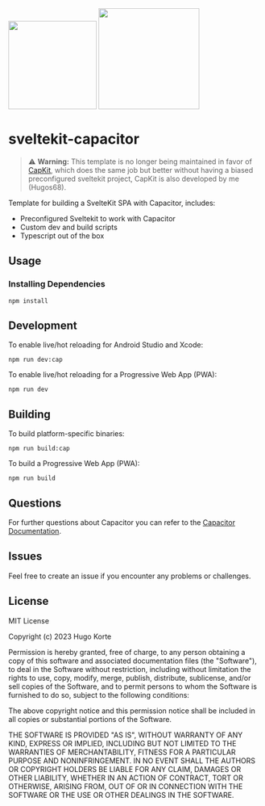 <img width="175px" src="https://github.com/Hugos68/sveltekit-capacitor/assets/63101006/3b8324ff-f27d-48a3-a74d-f7aabb2f530e" />
<img width="200px" src="https://github.com/Hugos68/sveltekit-capacitor/assets/63101006/e748ecc6-2a2d-4dd5-95c2-4ff4cf8a307b" />

# sveltekit-capacitor

> ⚠️ **Warning:**
> This template is no longer being maintained in favor of [CapKit](https://github.com/Hugos68/capkit), which does the same job but better without having a biased preconfigured sveltekit project, CapKit is also developed by me (Hugos68).

Template for building a SvelteKit SPA with Capacitor, includes:

- Preconfigured Sveltekit to work with Capacitor
- Custom dev and build scripts
- Typescript out of the box

## Usage

### Installing Dependencies

```node
npm install
```

## Development

To enable live/hot reloading for Android Studio and Xcode:

```shell
npm run dev:cap
```

To enable live/hot reloading for a Progressive Web App (PWA):

```shell
npm run dev
```

## Building

To build platform-specific binaries:

```shell
npm run build:cap
```

To build a Progressive Web App (PWA):

```shell
npm run build
```

## Questions

For further questions about Capacitor you can refer to the [Capacitor Documentation](https://capacitorjs.com/docs).

## Issues

Feel free to create an issue if you encounter any problems or challenges.

## License

MIT License

Copyright (c) 2023 Hugo Korte

Permission is hereby granted, free of charge, to any person obtaining a copy
of this software and associated documentation files (the "Software"), to deal
in the Software without restriction, including without limitation the rights
to use, copy, modify, merge, publish, distribute, sublicense, and/or sell
copies of the Software, and to permit persons to whom the Software is
furnished to do so, subject to the following conditions:

The above copyright notice and this permission notice shall be included in all
copies or substantial portions of the Software.

THE SOFTWARE IS PROVIDED "AS IS", WITHOUT WARRANTY OF ANY KIND, EXPRESS OR
IMPLIED, INCLUDING BUT NOT LIMITED TO THE WARRANTIES OF MERCHANTABILITY,
FITNESS FOR A PARTICULAR PURPOSE AND NONINFRINGEMENT. IN NO EVENT SHALL THE
AUTHORS OR COPYRIGHT HOLDERS BE LIABLE FOR ANY CLAIM, DAMAGES OR OTHER
LIABILITY, WHETHER IN AN ACTION OF CONTRACT, TORT OR OTHERWISE, ARISING FROM,
OUT OF OR IN CONNECTION WITH THE SOFTWARE OR THE USE OR OTHER DEALINGS IN THE
SOFTWARE.
